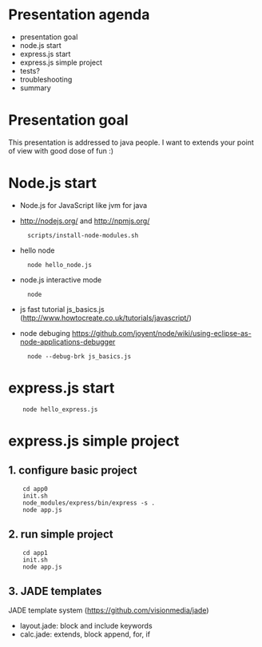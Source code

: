 # Presentation agenda
* presentation goal
* node.js start
* express.js start
* express.js simple project
* tests?
* troubleshooting
* summary

# Presentation goal

This presentation is addressed to java people.
I want to extends your point of view with good dose of fun :)

# Node.js start

* Node.js for JavaScript like jvm for java
* http://nodejs.org/ and http://npmjs.org/

        scripts/install-node-modules.sh
        
* hello node

        node hello_node.js

* node.js interactive mode

        node
  
* js fast tutorial js_basics.js (http://www.howtocreate.co.uk/tutorials/javascript/)
* node debuging https://github.com/joyent/node/wiki/using-eclipse-as-node-applications-debugger

        node --debug-brk js_basics.js

# express.js start

        node hello_express.js

# express.js simple project

## 1. configure basic project

        cd app0
        init.sh
        node_modules/express/bin/express -s .
        node app.js

## 2. run simple project

        cd app1
        init.sh
        node app.js

## 3. JADE templates

  JADE template system (https://github.com/visionmedia/jade)
   
* layout.jade: block and include keywords
* calc.jade: extends, block append, for, if

